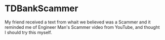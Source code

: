 # TDBankScammer
My friend received a text from whait we believed was a Scammer and it reminded me of Engineer Man's Scammer video from YouTube, and thought I should try this myself.
